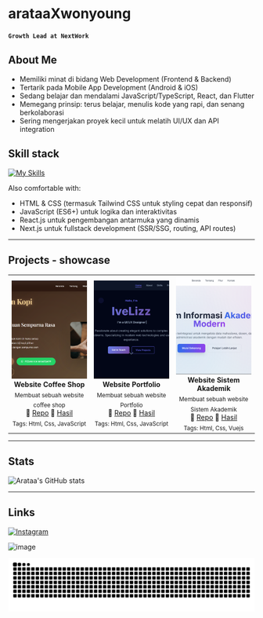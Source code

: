<!--
Credits and references used in this README:

1) Layout ideas and section inspiration:
   https://github.com/abhisheknaiidu/awesome-github-profile-readme?tab=readme-ov-file#descriptive-

2) Skill icons (SVG badges):
   https://github.com/tandpfun/skill-icons?tab=readme-ov-file#icons-list

3) GitHub stats card:
   https://github.com/anuraghazra/github-readme-stats
-->

# arataaXwonyoung
**`Growth Lead at NextWork`** 

## About Me
- Memiliki minat di bidang Web Development (Frontend & Backend)
- Tertarik pada Mobile App Development (Android & iOS)
- Sedang belajar dan mendalami JavaScript/TypeScript, React, dan Flutter
- Memegang prinsip: terus belajar, menulis kode yang rapi, dan senang berkolaborasi
- Sering mengerjakan proyek kecil untuk melatih UI/UX dan API integration
  
## Skill stack
[![My Skills](https://skillicons.dev/icons?i=html,tailwind,javascript,react,nextjs,figma&theme=light)](https://skillicons.dev)

Also comfortable with:
- HTML & CSS (termasuk Tailwind CSS untuk styling cepat dan responsif)
- JavaScript (ES6+) untuk logika dan interaktivitas
- React.js untuk pengembangan antarmuka yang dinamis
- Next.js untuk fullstack development (SSR/SSG, routing, API routes)

---

## Projects - showcase

<table>
  <tr>
    <td align="center" width="33%">
  <a href="https://github.com/arataaXwonyoung/coffee-web">
    <img src="assets/sanama-coffee.png"
         alt="Coffee Shop Website"
         style="width:100%; height:200px; object-fit:cover;"/>
  </a>
  <br/>
  <b>Website Coffee Shop</b><br/>
  <sub>Membuat sebuah website coffee shop</sub><br/>
  🔗 <a href="https://github.com/arataaXwonyoung/coffee-web">Repo</a>
  🔗 <a href="https://coffeeshop-template.netlify.app/">Hasil</a>
  <br/>
  <sub>Tags: Html, Css, JavaScript</sub>
</td>
    <td align="center" width="33%">
  <a href="https://github.com/arataaXwonyoung/template-porto.git">
    <img src="assets/portfolio.png"
         alt="Portfolio Website"
         style="width:100%; height:200px; object-fit:cover;"/>
  </a>
  <br/>
  <b>Website Portfolio</b><br/>
  <sub>Membuat sebuah website Portfolio</sub><br/>
  🔗 <a href="https://github.com/arataaXwonyoung/template-porto.git">Repo</a>
  🔗 <a href="https://template-porto.netlify.app/">Hasil</a>
  <br/>
  <sub>Tags: Html, Css, JavaScript</sub>
</td>
    <td align="center" width="33%">
  <a href="https://github.com/arataaXwonyoung/sistem-akademik-mhs.git">
    <img src="assets/akademik.png"
         alt="Sistem Akademik Website"
         style="width:100%; height:200px; object-fit:cover;"/>
  </a>
  <br/>
  <b>Website Sistem Akademik</b><br/>
  <sub>Membuat sebuah website Sistem Akademik</sub><br/>
  🔗 <a href="https://github.com/arataaXwonyoung/sistem-akademik-mhs.git">Repo</a>
  🔗 <a href="https://student-academic-sistem.vercel.app/">Hasil</a>
  <br/>
  <sub>Tags: Html, Css, Vuejs</sub>
</td>
    
  </tr>
</table>

---

## Stats
![Arataa's GitHub stats](https://github-readme-stats.vercel.app/api?username=arataaXwonyoung&show_icons=true&theme=gruvbox)

---

## Links

<a href="https://www.instagram.com/araataa._/" target="blank">
  <img src="https://skillicons.dev/icons?i=instagram" alt="Instagram" />
</a>

![image](https://media.giphy.com/media/v1.Y2lkPTc5MGI3NjExdXh2ZzdlYWZndHl2dWcyb2RveHlpYzhsand5YmRmaHRwdXhlcGZhZyZlcD12MV9naWZzX3RyZW5kaW5nJmN0PWc/l3q2wJsC23ikJg9xe/giphy.gif)

<img src="https://raw.githubusercontent.com/FerrSan/FerrSan/output/snake.svg" alt="snake animation" />
